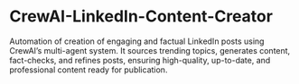 # CrewAI-LinkedIn-Content-Creator
Automation of creation of engaging and factual LinkedIn posts using CrewAI’s multi-agent system. It sources trending topics, generates content, fact-checks, and refines posts, ensuring high-quality, up-to-date, and professional content ready for publication.
